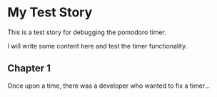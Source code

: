 # My Test Story

This is a test story for debugging the pomodoro timer.

I will write some content here and test the timer functionality.

## Chapter 1

Once upon a time, there was a developer who wanted to fix a timer...
